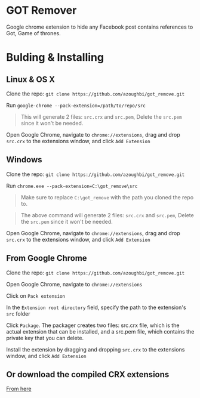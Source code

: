 # GOT Remover

Google chrome extension to hide any Facebook post contains references to Got, Game of thrones. 

# Bulding & Installing

## Linux & OS X

Clone the repo: `git clone https://github.com/azoughbi/got_remove.git`

Run `google-chrome --pack-extension=/path/to/repo/src`

> This will generate 2 files: `src.crx` and `src.pem`, Delete the `src.pem` since it won't be needed. 

Open Google Chrome, navigate to `chrome://extensions`, drag and drop `src.crx` to the extensions window, and click `Add Extension`

## Windows 

Clone the repo: `git clone https://github.com/azoughbi/got_remove.git`

Run `chrome.exe --pack-extension=C:\got_remove\src`

> Make sure to replace `C:\got_remove` with the path you cloned the repo to. 

> The above command will generate 2 files: `src.crx` and `src.pem`, Delete the `src.pem` since it won't be needed. 

Open Google Chrome, navigate to `chrome://extensions`, drag and drop `src.crx` to the extensions window, and click `Add Extension`

## From Google Chrome

Clone the repo: `git clone https://github.com/azoughbi/got_remove.git`

Open Google Chrome, navigate to `chrome://extensions` 

Click on `Pack extension` 

In the `Extension root directory` field, specify the path to the extension's `src` folder

Click `Package`. The packager creates two files: src.crx file, which is the actual extension that can be installed, and a src.pem file, which contains the private key that you can delete.

Install the extension by dragging and dropping `src.crx` to the extensions window, and click `Add Extension`

## Or download the compiled CRX extensions

[From here](https://github.com/azoughbi/got_remove/releases/download/1.0/src.crx)
